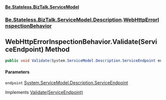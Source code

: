 #### [Be.Stateless.BizTalk.ServiceModel](README.md 'README')
### [Be.Stateless.BizTalk.ServiceModel.Description](Be.Stateless.BizTalk.ServiceModel.Description.md 'Be.Stateless.BizTalk.ServiceModel.Description').[WebHttpErrorInspectionBehavior](WebHttpErrorInspectionBehavior.md 'Be.Stateless.BizTalk.ServiceModel.Description.WebHttpErrorInspectionBehavior')

## WebHttpErrorInspectionBehavior.Validate(ServiceEndpoint) Method

```csharp
public void Validate(System.ServiceModel.Description.ServiceEndpoint endpoint);
```
#### Parameters

<a name='Be.Stateless.BizTalk.ServiceModel.Description.WebHttpErrorInspectionBehavior.Validate(System.ServiceModel.Description.ServiceEndpoint).endpoint'></a>

`endpoint` [System.ServiceModel.Description.ServiceEndpoint](https://docs.microsoft.com/en-us/dotnet/api/System.ServiceModel.Description.ServiceEndpoint 'System.ServiceModel.Description.ServiceEndpoint')

Implements [Validate(ServiceEndpoint)](https://docs.microsoft.com/en-us/dotnet/api/System.ServiceModel.Description.IEndpointBehavior.Validate#System_ServiceModel_Description_IEndpointBehavior_Validate_System_ServiceModel_Description_ServiceEndpoint_ 'System.ServiceModel.Description.IEndpointBehavior.Validate(System.ServiceModel.Description.ServiceEndpoint)')